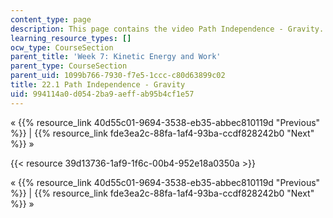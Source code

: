 ```yaml
---
content_type: page
description: This page contains the video Path Independence - Gravity.
learning_resource_types: []
ocw_type: CourseSection
parent_title: 'Week 7: Kinetic Energy and Work'
parent_type: CourseSection
parent_uid: 1099b766-7930-f7e5-1ccc-c80d63899c02
title: 22.1 Path Independence - Gravity
uid: 994114a0-d054-2ba9-aeff-ab95b4cf1e57
---
```


« {{% resource_link 40d55c01-9694-3538-eb35-abbec810119d "Previous" %}} | {{% resource_link fde3ea2c-88fa-1af4-93ba-ccdf828242b0 "Next" %}} »

{{< resource 39d13736-1af9-1f6c-00b4-952e18a0350a >}}

« {{% resource_link 40d55c01-9694-3538-eb35-abbec810119d "Previous" %}} | {{% resource_link fde3ea2c-88fa-1af4-93ba-ccdf828242b0 "Next" %}} »